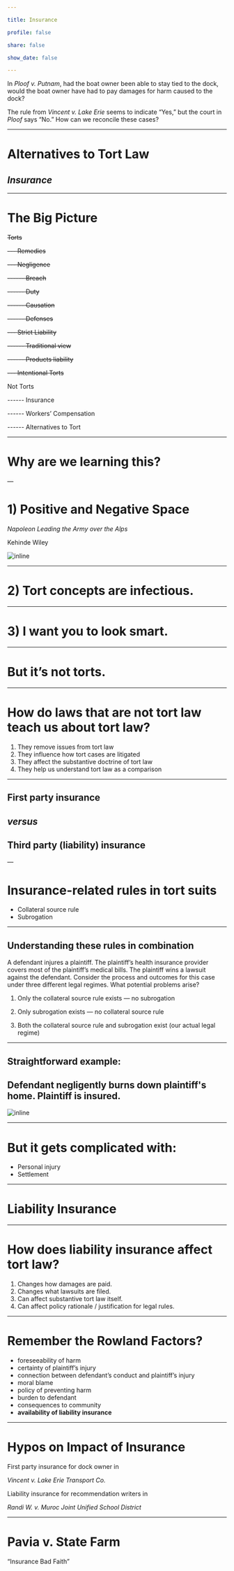 ```yaml
---

title: Insurance

profile: false

share: false

show_date: false

---
```



In *Ploof v. Putnam*, had the boat owner been able to stay tied to the dock, would the boat owner have had to pay damages for harm caused to the dock?

The rule from *Vincent v. Lake Erie* seems to indicate “Yes,” but the court in *Ploof* says “No.” How can we reconcile these cases?

---

# Alternatives to Tort Law

## *Insurance*

---


# The Big Picture

~~Torts~~

~~--- Remedies~~

~~--- Negligence~~

~~------ Breach~~

~~------ Duty~~

~~------ Causation~~

~~------ Defenses~~

~~--- Strict Liability~~

~~------ Traditional view~~

~~------ Products liability~~

~~--- Intentional Torts~~

Not Torts

------ Insurance

------ Workers’ Compensation

------ Alternatives to Tort

---

# Why are we learning this?

—

# 1) Positive and Negative Space
 
_Napoleon Leading the Army over the Alps_

Kehinde Wiley

![inline](images/nap.jpg)

---

# 2) Tort concepts are infectious.

---

# 3) I want you to look smart.

---

# But it’s not torts.

---

# How do laws that are not tort law teach us about tort law?

1. They remove issues from tort law
2. They influence how tort cases are litigated
3. They affect the substantive doctrine of tort law
4. They help us understand tort law as a comparison

---
## First party insurance
## *versus*
## Third party (liability) insurance

—

# Insurance-related rules in tort suits

- Collateral source rule
- Subrogation

---

## Understanding these rules in combination

A defendant injures a plaintiff. The plaintiff’s health insurance provider covers most of the plaintiff’s medical bills. The plaintiff wins a lawsuit against the defendant. Consider the process and outcomes for this case under three different legal regimes. What potential problems arise?

1. Only the collateral source rule exists — no subrogation

2. Only subrogation exists — no collateral source rule

3. Both the collateral source rule and subrogation exist (our actual legal regime)

---

## Straightforward example:
## Defendant negligently burns down plaintiff's home. Plaintiff is insured.


![inline](images/fine.jpg)

---

# But it gets complicated with:

- Personal injury
- Settlement

---

# Liability Insurance

---

# How does liability insurance affect tort law?

1. Changes how damages are paid.
2. Changes what lawsuits are filed.
3. Can affect substantive tort law itself.
4. Can affect policy rationale / justification for legal rules.

---

# Remember the Rowland Factors?

- foreseeability of harm
- certainty of plaintiff’s injury
- connection between defendant’s conduct and plaintiff’s injury
- moral blame
- policy of preventing harm
- burden to defendant
- consequences to community
- **availability of liability insurance**

---

# Hypos on Impact of Insurance

First party insurance for dock owner in

_Vincent v. Lake Erie Transport Co._

Liability insurance for recommendation writers in

_Randi W. v. Muroc Joint Unified School District_

---

# Pavia v. State Farm
“Insurance Bad Faith”

